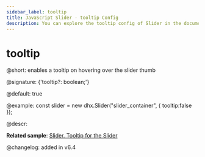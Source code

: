```yaml
---
sidebar_label: tooltip
title: JavaScript Slider - tooltip Config 
description: You can explore the tooltip config of Slider in the documentation of the DHTMLX JavaScript UI library. Browse developer guides and API reference, try out code examples and live demos, and download a free 30-day evaluation version of DHTMLX Suite 7.
---
```


# tooltip

@short: enables a tooltip on hovering over the slider thumb

@signature: {'tooltip?: boolean;'}

@default: true

@example:
const slider = new dhx.Slider("slider_container", { 
    tooltip:false
});

@descr:

**Related sample**: [Slider. Tooltip for the Slider](https://snippet.dhtmlx.com/sxh66mnu)

@changelog: added in v6.4

[comment]: # (@related: slider/initializing_slider.md#configuration-properties slider/configuring_slider.md#tooltip)
